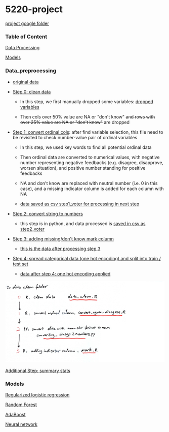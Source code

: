 # 5220-project

[project google folder](https://drive.google.com/drive/folders/1a3j_0lgygyUjZYWuUAzN1wfC-h5im47_?usp=sharing_eip&ts=5c968193)

### Table of Content
[Data Processing](#Data_preprocessing)

[Models](#Models)

### Data_preprocessing

+ [original data](markdown_files/original_data.zip)

+ [Step 0: clean data](data_clean/data_clean.R)
  + In this step, we first manually dropped some variables: [dropped variables](data_clean/delete_variable_identified_by_floris.txt)

  + Then cols over 50% value are NA or "don't know" ~~and rows with over 25% value are NA or "don't know"~~ are dropped

+ [Step 1: convert ordinal cols](data_clean/convert_agree_disagree.R): after find variable selection, this file need to be revisited to check number-value pair of ordinal variables

  + In this step, we used key words to find all potential ordinal data

  + Then ordinal data are converted to numerical values, with negative number representing negative feedbacks (e.g. disagree, disapprove, worsen situation), and positive number standing for positive feedbacks

  + NA and don't know are replaced with neutral number (i.e. 0 in this case), and a missing indicator column is added for each column with NA

  + [data saved as csv step1_voter for processing in next step](data_clean/step_voter.zip)

+ [Step 2: convert string to numbers](data_clean/converting_strings2numbers.py)

  + this step is in python, and data processed is [saved in csv as step2_voter](data_clean/step_voter.zip)

+ [Step 3: adding missing/don't know mark column](data_clean/mark.R)

  + [this is the data after processing step 3](data_clean/step3.rda)
  
+ [Step 4: spread categorical data (one hot encoding) and split into train / test set](spread_and_impute/spread.R)

  + [data after step 4: one hot encoding applied](spread_and_impute/train_test.rda)

![](markdown_files/step0-3.jpg)

[Additional Step: summary stats](summary_stats/summary_stats.Rmd)


### Models

[Regularized logistic regression](4_Logistic_DecisionTree_Amel/logit-regularized_logit-decision_trees_v3.Rmd)

[Random Forest](3_random_forest_Tony/)

[AdaBoost](2_Adaboost_Xubo/5220_project_complete.ipynb)

[Neural network](1_Neural_net_Floris/neural_network.py)

